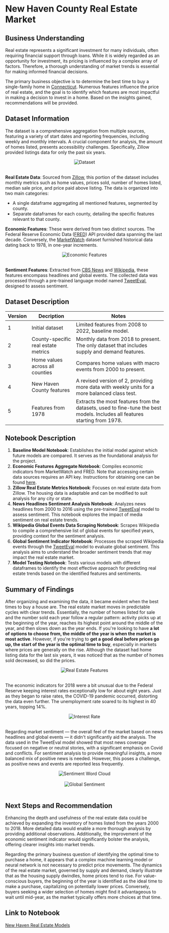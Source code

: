 # New Haven County Real Estate Market
## Business Understanding
Real estate represents a significant investment for many individuals, often requiring financial support through loans. While it is widely regarded as an opportunity for investment, its pricing is influenced by a complex array of factors. Therefore, a thorough understanding of market trends is essential for making informed financial decisions.

The primary business objective is to determine the best time to buy a single-family home in [Connecticut](https://en.wikipedia.org/wiki/Connecticut). Numerous features influence the price of real estate, and the goal is to identify which features are most impactful in making a decision to invest in a home. Based on the insights gained, recommendations will be provided.

## Dataset Information
The dataset is a comprehensive aggregation from multiple sources, featuring a variety of start dates and reporting frequencies, including weekly and monthly intervals. A crucial component for analysis, the amount of homes listed, presents accessibility challenges. Specifically, Zillow provided listings data for only the past six years.

<div align='center'>
  <img src='imgs/crisp-dm.png' alt='Dataset' />
</div><br/>

**Real Estate Data**: Sourced from [Zillow](https://www.zillow.com/research/data), this portion of the dataset includes monthly metrics such as home values, prices sold, number of homes listed, median sale price, and price paid above listing. The data is organized into two main categories:
* A single dataframe aggregating all mentioned features, segmented by county.
* Separate dataframes for each county, detailing the specific features relevant to that county.

**Economic Features**: These were derived from two distinct sources. The Federal Reserve Economic Data ([FRED](https://fred.stlouisfed.org/docs/api/fred/)) API provided data spanning the last decade. Conversely, the [MarketWatch](https://www.marketwatch.com/investing/index/spx/download-data) dataset furnished historical data dating back to 1978, in one-year increments.

<div align='center'>
  <img src='imgs/economic_indicators.png' alt='Economic Features' />
</div><br/>

**Sentiment Features**: Extracted from [CBS News](https://www.cbsnews.com/news/year-in-review-top-news-stories-of-2018-month-by-month) and [Wikipedia](https://en.wikipedia.org/wiki/2018), these features encompass headlines and global events. The collected data was processed through a pre-trained language model named [TweetEval](https://github.com/cardiffnlp/tweeteval), designed to assess sentiment.

## Dataset Description

| Version | Decription                          | Notes                                                |
|---------| ------------------------------------| -----------------------------------------------------|
|1        | Initial dataset                     | Limited features from 2008 to 2022, baseline model.  |
|2        | County-specific real estate metrics | Monthly data from 2018 to present. The only dataset that includes supply and demand features. |
|3        | Home values across all counties     | Compares home values with macro events from 2000 to present. |
|4        | New Haven County features           | A revised version of 2, providing more data with weekly units for a more balanced class test. |
|5        | Features from 1978                  | Extracts the most features from the datasets, used to fine-tune the best models. Includes all features starting from 1978. |


## Notebook Description
1. **Baseline Model Notebook**: Establishes the initial model against which future models are compared. It serves as the foundational analysis for the project.
2. **Economic Features Aggregate Notebook**: Compiles economic indicators from MarketWatch and FRED. Note that accessing certain data sources requires an API key. Instructions for obtaining one can be found [here](https://fred.stlouisfed.org/docs/api/api_key.html).
3. **Zillow Real Estate Metrics Notebook**: Focuses on real estate data from Zillow. The housing data is adaptable and can be modified to suit analysis for any city or state.
4. **News Headlines Sentiment Analysis Notebook**: Analyzes news headlines from 2000 to 2016 using the pre-trained [TweetEval](https://github.com/cardiffnlp/tweeteval) model to assess sentiment. This notebook explores the impact of media sentiment on real estate trends.
5. **Wikipedia Global Events Data Scraping Notebook**: Scrapes Wikipedia to compile a comprehensive list of global events for specified years, providing context for the sentiment analysis.
6. **Global Sentiment Indicator Notebook**: Processes the scraped Wikipedia events through the [TweetEval](https://github.com/cardiffnlp/tweeteval) model to evaluate global sentiment. This analysis aims to understand the broader sentiment trends that may impact the real estate market.
7. **Model Testing Notebook**: Tests various models with different dataframes to identify the most effective approach for predicting real estate trends based on the identified features and sentiments.

## Summary of Findings
After organizing and examining the data, it became evident when the best times to buy a house are. The real estate market moves in predictable cycles with clear trends. Essentially, the number of homes listed for sale and the number sold each year follow a regular pattern: activity picks up at the beginning of the year, reaches its highest point around the middle of the year, and then slows down as the year ends. If you're looking to have **a lot of options to choose from, the middle of the year is when the market is most active**. However, if you're trying to **get a good deal before prices go up, the start of the year is the optimal time to buy**, especially in markets where prices are generally on the rise. Although the dataset had home listing data for the last six years, it was noticed that as the number of homes sold decreased, so did the prices.

<div align='center'>
  <img src='imgs/real_estate_features.png' alt='Real Estate Features'/>
</div><br/>

The economic indicators for 2018 were a bit unusual due to the Federal Reserve keeping interest rates exceptionally low for about eight years. Just as they began to raise rates, the COVID-19 pandemic occurred, distorting the data even further. The unemployment rate soared to its highest in 40 years, topping 14%.

<div align='center'>
  <img src='imgs/interest_rate.png' alt='Interest Rate'/>
</div><br/>

Regarding market sentiment — the overall feel of the market based on news headlines and global events — it didn't significantly aid the analysis. The data used in the TweetEval model showed that most news coverage focused on negative or neutral stories, with a significant emphasis on Covid and conflicts. For sentiment analysis to provide meaningful insights, a more balanced mix of positive news is needed. However, this poses a challenge, as positive news and events are reported less frequently.

<div align='center'>
  <img src='imgs/wordcloud.png' alt='Sentiment Word Cloud'/>
</div><br/>
<div align='center'>
  <img src='imgs/sentiment_2018.png' alt='Global Sentiment'/>
</div><br/>


## Next Steps and Recommendation
Enhancing the depth and usefulness of the real estate data could be achieved by expanding the inventory of homes listed from the years 2000 to 2018. More detailed data would enable a more thorough analysis by providing additional observations. Additionally, the improvement of the economic sentiment indicator would significantly bolster the analysis, offering clearer insights into market trends.

Regarding the primary business question of identifying the optimal time to purchase a home, it appears that a complex machine learning model or neural network is not necessary to predict price movements. The dynamics of the real estate market, governed by supply and demand, clearly illustrate that as the housing supply dwindles, home prices tend to rise. For value-conscious buyers, the beginning of the year is identified as the ideal time to make a purchase, capitalizing on potentially lower prices. Conversely, buyers seeking a wider selection of homes might find it advantageous to wait until mid-year, as the market typically offers more choices at that time.

## Link to Notebook
[New Haven Real Estate Models](https://github.com/teemak/capstone/blob/main/7_find_best_model.ipynb)

